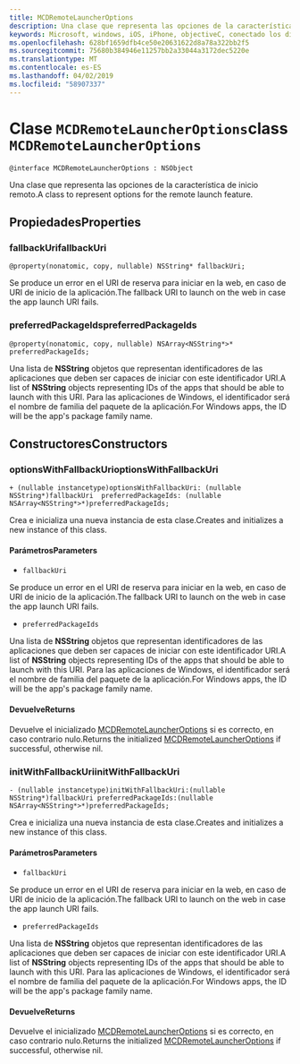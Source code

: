 ```yaml
---
title: MCDRemoteLauncherOptions
description: Una clase que representa las opciones de la característica de inicio remoto.
keywords: Microsoft, windows, iOS, iPhone, objectiveC, conectado los dispositivos, proyecto Roma
ms.openlocfilehash: 628bf1659dfb4ce50e20631622d8a78a322bb2f5
ms.sourcegitcommit: 75680b384946e11257bb2a33044a3172dec5220e
ms.translationtype: MT
ms.contentlocale: es-ES
ms.lasthandoff: 04/02/2019
ms.locfileid: "58907337"
---
```

# <a name="class-mcdremotelauncheroptions"></a><span data-ttu-id="d1598-104">Clase `MCDRemoteLauncherOptions`</span><span class="sxs-lookup"><span data-stu-id="d1598-104">class `MCDRemoteLauncherOptions`</span></span> 

```
@interface MCDRemoteLauncherOptions : NSObject
```  

<span data-ttu-id="d1598-105">Una clase que representa las opciones de la característica de inicio remoto.</span><span class="sxs-lookup"><span data-stu-id="d1598-105">A class to represent options for the remote launch feature.</span></span>

## <a name="properties"></a><span data-ttu-id="d1598-106">Propiedades</span><span class="sxs-lookup"><span data-stu-id="d1598-106">Properties</span></span>

### <a name="fallbackuri"></a><span data-ttu-id="d1598-107">fallbackUri</span><span class="sxs-lookup"><span data-stu-id="d1598-107">fallbackUri</span></span>
`@property(nonatomic, copy, nullable) NSString* fallbackUri;`

<span data-ttu-id="d1598-108">Se produce un error en el URI de reserva para iniciar en la web, en caso de URI de inicio de la aplicación.</span><span class="sxs-lookup"><span data-stu-id="d1598-108">The fallback URI to launch on the web in case the app launch URI fails.</span></span>

### <a name="preferredpackageids"></a><span data-ttu-id="d1598-109">preferredPackageIds</span><span class="sxs-lookup"><span data-stu-id="d1598-109">preferredPackageIds</span></span>
`@property(nonatomic, copy, nullable) NSArray<NSString*>* preferredPackageIds;`

<span data-ttu-id="d1598-110">Una lista de **NSString** objetos que representan identificadores de las aplicaciones que deben ser capaces de iniciar con este identificador URI.</span><span class="sxs-lookup"><span data-stu-id="d1598-110">A list of **NSString** objects representing IDs of the apps that should be able to launch with this URI.</span></span> <span data-ttu-id="d1598-111">Para las aplicaciones de Windows, el identificador será el nombre de familia del paquete de la aplicación.</span><span class="sxs-lookup"><span data-stu-id="d1598-111">For Windows apps, the ID will be the app's package family name.</span></span>

## <a name="constructors"></a><span data-ttu-id="d1598-112">Constructores</span><span class="sxs-lookup"><span data-stu-id="d1598-112">Constructors</span></span>

### <a name="optionswithfallbackuri"></a><span data-ttu-id="d1598-113">optionsWithFallbackUri</span><span class="sxs-lookup"><span data-stu-id="d1598-113">optionsWithFallbackUri</span></span>
`+ (nullable instancetype)optionsWithFallbackUri: (nullable NSString*)fallbackUri  preferredPackageIds: (nullable NSArray<NSString*>*)preferredPackageIds;`

<span data-ttu-id="d1598-114">Crea e inicializa una nueva instancia de esta clase.</span><span class="sxs-lookup"><span data-stu-id="d1598-114">Creates and initializes a new instance of this class.</span></span>

#### <a name="parameters"></a><span data-ttu-id="d1598-115">Parámetros</span><span class="sxs-lookup"><span data-stu-id="d1598-115">Parameters</span></span>
* `fallbackUri` 

<span data-ttu-id="d1598-116">Se produce un error en el URI de reserva para iniciar en la web, en caso de URI de inicio de la aplicación.</span><span class="sxs-lookup"><span data-stu-id="d1598-116">The fallback URI to launch on the web in case the app launch URI fails.</span></span>

* `preferredPackageIds` 

<span data-ttu-id="d1598-117">Una lista de **NSString** objetos que representan identificadores de las aplicaciones que deben ser capaces de iniciar con este identificador URI.</span><span class="sxs-lookup"><span data-stu-id="d1598-117">A list of **NSString** objects representing IDs of the apps that should be able to launch with this URI.</span></span> <span data-ttu-id="d1598-118">Para las aplicaciones de Windows, el identificador será el nombre de familia del paquete de la aplicación.</span><span class="sxs-lookup"><span data-stu-id="d1598-118">For Windows apps, the ID will be the app's package family name.</span></span>

#### <a name="returns"></a><span data-ttu-id="d1598-119">Devuelve</span><span class="sxs-lookup"><span data-stu-id="d1598-119">Returns</span></span>
<span data-ttu-id="d1598-120">Devuelve el inicializado [MCDRemoteLauncherOptions](MCDRemoteLauncherOptions.md) si es correcto, en caso contrario nulo.</span><span class="sxs-lookup"><span data-stu-id="d1598-120">Returns the initialized [MCDRemoteLauncherOptions](MCDRemoteLauncherOptions.md) if successful, otherwise nil.</span></span>

### <a name="initwithfallbackuri"></a><span data-ttu-id="d1598-121">initWithFallbackUri</span><span class="sxs-lookup"><span data-stu-id="d1598-121">initWithFallbackUri</span></span>
`- (nullable instancetype)initWithFallbackUri:(nullable NSString*)fallbackUri preferredPackageIds:(nullable NSArray<NSString*>*)preferredPackageIds;`

<span data-ttu-id="d1598-122">Crea e inicializa una nueva instancia de esta clase.</span><span class="sxs-lookup"><span data-stu-id="d1598-122">Creates and initializes a new instance of this class.</span></span>

#### <a name="parameters"></a><span data-ttu-id="d1598-123">Parámetros</span><span class="sxs-lookup"><span data-stu-id="d1598-123">Parameters</span></span>
* `fallbackUri` 

<span data-ttu-id="d1598-124">Se produce un error en el URI de reserva para iniciar en la web, en caso de URI de inicio de la aplicación.</span><span class="sxs-lookup"><span data-stu-id="d1598-124">The fallback URI to launch on the web in case the app launch URI fails.</span></span>

* `preferredPackageIds` 

<span data-ttu-id="d1598-125">Una lista de **NSString** objetos que representan identificadores de las aplicaciones que deben ser capaces de iniciar con este identificador URI.</span><span class="sxs-lookup"><span data-stu-id="d1598-125">A list of **NSString** objects representing IDs of the apps that should be able to launch with this URI.</span></span> <span data-ttu-id="d1598-126">Para las aplicaciones de Windows, el identificador será el nombre de familia del paquete de la aplicación.</span><span class="sxs-lookup"><span data-stu-id="d1598-126">For Windows apps, the ID will be the app's package family name.</span></span>

#### <a name="returns"></a><span data-ttu-id="d1598-127">Devuelve</span><span class="sxs-lookup"><span data-stu-id="d1598-127">Returns</span></span>
<span data-ttu-id="d1598-128">Devuelve el inicializado [MCDRemoteLauncherOptions](MCDRemoteLauncherOptions.md) si es correcto, en caso contrario nulo.</span><span class="sxs-lookup"><span data-stu-id="d1598-128">Returns the initialized [MCDRemoteLauncherOptions](MCDRemoteLauncherOptions.md) if successful, otherwise nil.</span></span>